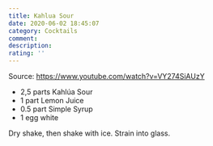 ```yaml
---
title: Kahlua Sour
date: 2020-06-02 18:45:07
category: Cocktails
comment: 
description: 
rating: ''
---
```


Source: https://www.youtube.com/watch?v=VY274SiAUzY

 - 2,5 parts Kahlúa Sour
 - 1 part Lemon Juice
 - 0.5 part Simple Syrup
 - 1 egg white

Dry shake, then shake with ice. Strain into glass.
